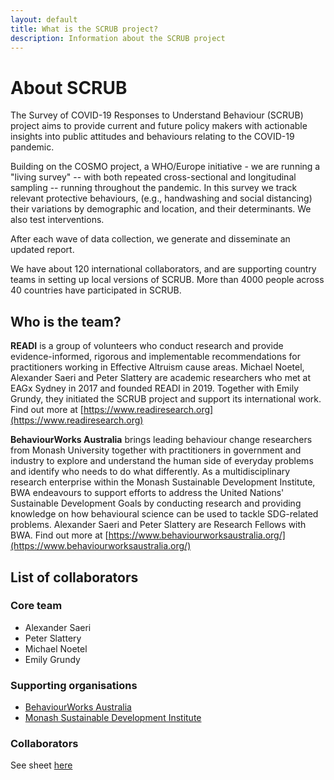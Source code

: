 ```yaml
---
layout: default
title: What is the SCRUB project?
description: Information about the SCRUB project
---
```


# About SCRUB

The Survey of COVID-19 Responses to Understand Behaviour (SCRUB) project aims to provide current and future policy makers with actionable insights into public attitudes and behaviours relating to the COVID-19 pandemic.

Building on the COSMO project, a WHO/Europe initiative - we are running a "living survey" -- with both repeated cross-sectional and longitudinal sampling -- running throughout the pandemic. In this survey we track relevant protective behaviours, (e.g., handwashing and social distancing) their variations by demographic and location, and their determinants. We also test interventions.

After each wave of data collection, we generate and disseminate an updated report. 

We have about 120 international collaborators, and are supporting country teams in setting up local versions of SCRUB. More than 4000 people across 40 countries have participated in SCRUB.

## Who is the team? 

**READI** is a group of volunteers who conduct research and provide evidence-informed, rigorous and implementable recommendations for practitioners working in Effective Altruism cause areas. Michael Noetel, Alexander Saeri and Peter Slattery are academic researchers who met at EAGx Sydney in 2017 and founded READI in 2019. Together with Emily Grundy, they initiated the SCRUB project and support its international work. Find out more at [https://www.readiresearch.org](https://www.readiresearch.org)

**BehaviourWorks Australia** brings leading behaviour change researchers from Monash University together with practitioners in government and industry to explore and understand the human side of everyday problems and identify who needs to do what differently. As a multidisciplinary research enterprise within the Monash Sustainable Development Institute, BWA endeavours to support efforts to address the United Nations' Sustainable Development Goals by conducting research and providing knowledge on how behavioural science can be used to tackle SDG-related problems. Alexander Saeri and Peter Slattery are Research Fellows with BWA. Find out more at [https://www.behaviourworksaustralia.org/](https://www.behaviourworksaustralia.org/)

## List of collaborators

### Core team

- Alexander Saeri
- Peter Slattery
- Michael Noetel
- Emily Grundy

### Supporting organisations

- [BehaviourWorks Australia](https://www.behaviourworksaustralia.org/)
- [Monash Sustainable Development Institute](https://www.monash.edu/sustainable-development)


### Collaborators
See sheet [here](https://docs.google.com/spreadsheets/d/1nCX3ygkSaI3FW-PpkuZ3Gi_FllWgDrSHYV9SPcLOQb8/edit?usp=sharing)
